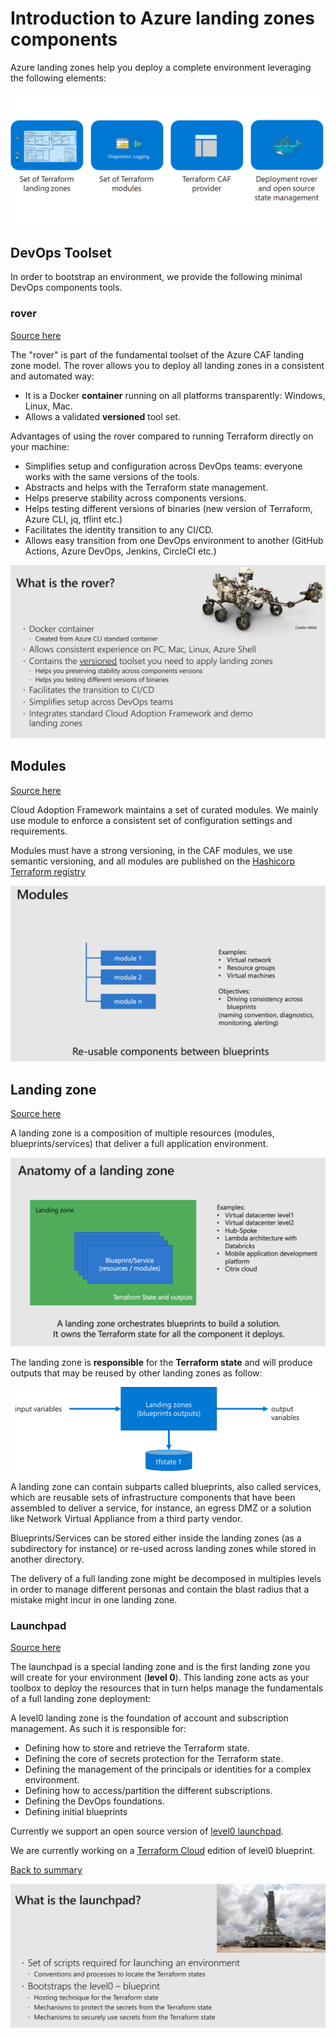 # Introduction to Azure landing zones components

Azure landing zones help you deploy a complete environment leveraging
the following elements:

![Overview](../../_pictures/code_architecture/components.png)

## DevOps Toolset

In order to bootstrap an environment, we provide the following minimal DevOps components tools.

### rover

[Source here](https://github.com/aztfmod/rover)

The \"rover\" is part of the fundamental toolset of the Azure CAF landing zone model. The rover allows you to deploy all landing zones in a consistent and automated way:

* It is a Docker **container** running on all platforms transparently: Windows, Linux, Mac.
* Allows a validated **versioned** tool set.

Advantages of using the rover compared to running Terraform directly on your machine:

* Simplifies setup and configuration across DevOps teams: everyone works with the same versions of the tools.
* Abstracts and helps with the Terraform state management.
* Helps preserve stability across components versions.
* Helps testing different versions of binaries (new version of Terraform, Azure CLI, jq, tflint etc.)
* Facilitates the identity transition to any CI/CD.
* Allows easy transition from one DevOps environment to another (GitHub Actions, Azure DevOps, Jenkins, CircleCI etc.)

![Rover](../../_pictures/code_architecture/rover.png)

## Modules

[Source here](https://github.com/aztfmod/)

Cloud Adoption Framework maintains a set of curated modules. We mainly use module to enforce a consistent set of configuration settings and requirements.

Modules must have a strong versioning, in the CAF modules, we use semantic versioning, and all modules are published on the [Hashicorp Terraform registry](https://registry.terraform.io/modules/aztfmod)

![Modules](../../_pictures/code_architecture/modules.png)

## Landing zone

[Source here](https://github.com/aztfmod/landingzones)

A landing zone is a composition of multiple resources (modules, blueprints/services) that deliver a full application environment.

![Landingzone](../../_pictures/code_architecture/landingzone.png)

The landing zone is **responsible** for the **Terraform state** and will produce outputs that may be reused by other landing zones as follow:

![Landingzone](../../_pictures/code_architecture/landingzone_state.png)

A landing zone can contain subparts called blueprints, also called services, which are reusable sets of infrastructure components that have been assembled to deliver a service, for instance, an egress DMZ or a solution like Network Virtual Appliance from a third party vendor.

Blueprints/Services can be stored either inside the landing zones (as a subdirectory for instance) or re-used across landing zones while stored in another directory.

The delivery of a full landing zone might be decomposed in multiples levels in order to manage different personas and contain the blast radius that a mistake might incur in one landing zone.

### Launchpad
[Source here](https://github.com/Azure/caf-terraform-landingzones/tree/master/caf_launchpad)

The launchpad is a special landing zone and is the first landing zone you will create for your environment (**level 0**).
This landing zone acts as your toolbox to deploy the resources that in turn helps manage the fundamentals of a full landing zone deployment:

A level0 landing zone is the foundation of account and subscription management. As such it is responsible for:

* Defining how to store and retrieve the Terraform state.
* Defining the core of secrets protection for the Terraform state.
* Defining the management of the principals or identities for a complex environment.
* Defining how to access/partition the different subscriptions.
* Defining the DevOps foundations.
* Defining initial blueprints

Currently we support an open source version of [level0 launchpad](https://github.com/Azure/caf-terraform-landingzones/tree/master/caf_launchpad).

We are currently working on a [Terraform Cloud](https://www.terraform.io/docs/cloud/index.html) edition of level0 blueprint.

[Back to summary](../README.md)

![Launchpad](../../_pictures/code_architecture/launchpad.png)


